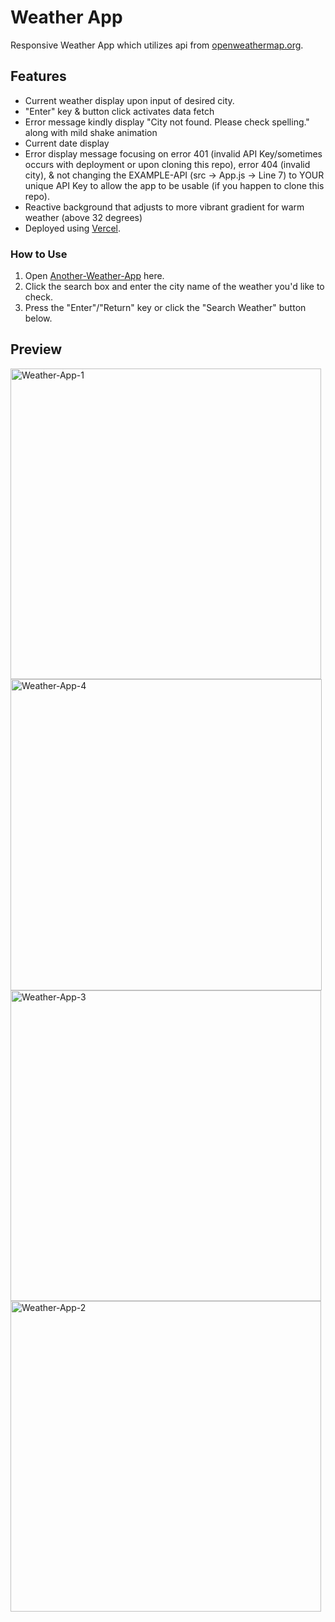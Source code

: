 # Weather App

Responsive Weather App which utilizes api from [openweathermap.org](https://openweathermap.org/). 

## Features

- Current weather display upon input of desired city.
- "Enter" key & button click activates data fetch
- Error message kindly display "City not found. Please check spelling." along with mild shake animation
- Current date display
- Error display message focusing on error 401 (invalid API Key/sometimes occurs with deployment or upon cloning this repo), error 404 (invalid city), & not changing the EXAMPLE-API (src -> App.js -> Line 7) to YOUR unique API Key to allow the app to be usable (if you happen to clone this repo).
- Reactive background that adjusts to more vibrant gradient for warm weather (above 32 degrees)
- Deployed using [Vercel](https://vercel.com/home).

### How to Use

1. Open [Another-Weather-App](https://another-weather-app-alpha.vercel.app/) here.
2. Click the search box and enter the city name of the weather you'd like to check.
3. Press the "Enter"/"Return" key or click the "Search Weather" button below.

## Preview
<p float="left">
<img width="497" alt="Weather-App-1" src="https://github.com/Heatley177/another-weather-app/assets/122647272/5954b826-7579-43ad-8dc2-f142f783cc90">

<img width="498" alt="Weather-App-4" src="https://github.com/Heatley177/another-weather-app/assets/122647272/1891a3c1-3bc2-4521-a94f-9fa7a9f4620e">

<img width="497" alt="Weather-App-3" src="https://github.com/Heatley177/another-weather-app/assets/122647272/c8e20512-e75f-48fa-aa9d-75dee38b9157">

<img width="497" alt="Weather-App-2" src="https://github.com/Heatley177/another-weather-app/assets/122647272/b87ac852-4763-43be-aff8-ccf0af6c20d8">
</p>
